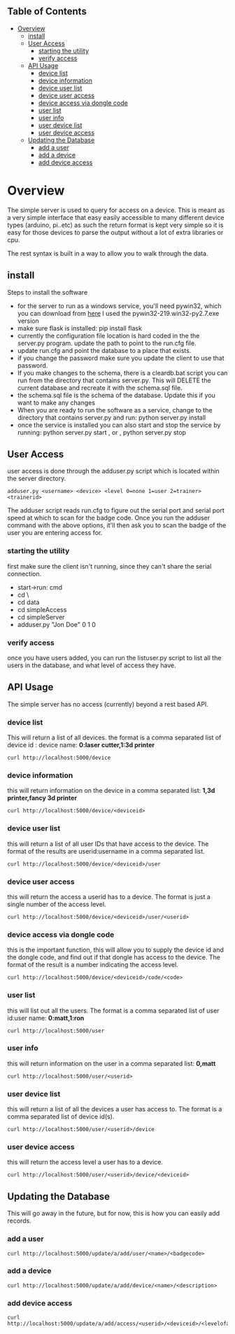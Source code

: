 <div id="table-of-contents">
<h2>Table of Contents</h2>
<div id="text-table-of-contents">
<ul>
<li><a href="#sec-1">Overview</a>
<ul>
<li><a href="#sec-1-1">install</a></li>
<li><a href="#sec-1-2">User Access</a>
<ul>
<li><a href="#sec-1-2-1">starting the utility</a></li>
<li><a href="#sec-1-2-2">verify access</a></li>
</ul>
</li>
<li><a href="#sec-1-3">API Usage</a>
<ul>
<li><a href="#sec-1-3-1">device list</a></li>
<li><a href="#sec-1-3-2">device information</a></li>
<li><a href="#sec-1-3-3">device user list</a></li>
<li><a href="#sec-1-3-4">device user access</a></li>
<li><a href="#sec-1-3-5">device access via dongle code</a></li>
<li><a href="#sec-1-3-6">user list</a></li>
<li><a href="#sec-1-3-7">user info</a></li>
<li><a href="#sec-1-3-8">user device list</a></li>
<li><a href="#sec-1-3-9">user device access</a></li>
</ul>
</li>
<li><a href="#sec-1-4">Updating the Database</a>
<ul>
<li><a href="#sec-1-4-1">add a user</a></li>
<li><a href="#sec-1-4-2">add a device</a></li>
<li><a href="#sec-1-4-3">add device access</a></li>
</ul>
</li>
</ul>
</li>
</ul>
</div>
</div>

# Overview<a id="sec-1" name="sec-1"></a>

The simple server is used to query for access on a device.  This is meant as a
very simple interface that easy easily accessible to many different device types
(arduino, pi..etc)  as such the return format is kept very simple so it is
easy for those devices to parse the output without a lot of extra libraries or cpu.

The rest syntax is built in a way to allow you to walk through the data.

## install<a id="sec-1-1" name="sec-1-1"></a>

Steps to install the software
-   for the server to run as a windows service, you'll need pywin32, which you can
    download from [here](http://sourceforge.net/projects/pywin32/files/pywin32/Build%20219/)  I used the pywin32-219.win32-py2.7.exe  version
-   make sure flask is installed:  pip install flask
-   currently the configuration file location is hard coded in the the server.py
    program.  update the path to point to the run.cfg file.
-   update run.cfg and point the database to a place that exists.
-   if you change the password make sure you update the client to use that password.
-   If you make changes to the schema, there is a cleardb.bat script you can run
    from the directory that contains server.py.  This will DELETE the current database
    and recreate it with the schema.sql file.
-   the schema.sql file is the schema of the database.  Update this if you want to make
    any changes
-   When you are ready to run the software as a service, change to the directory that
    contains server.py  and run: python server.py install
-   once the service is installed you can also start and stop the service by running:
    python server.py start , or , python server.py stop

## User Access<a id="sec-1-2" name="sec-1-2"></a>

user access is done through the adduser.py script which is located within the server
directory.

    adduser.py <username> <device> <level 0=none 1=user 2=trainer> <trainerid>

The adduser script reads run.cfg to figure out the serial port and serial port speed
at which to scan for the badge code.  Once you run the adduser command with the
above options, it'll then ask you to scan the badge of the user you are entering
access for.

### starting the utility<a id="sec-1-2-1" name="sec-1-2-1"></a>

first make sure the client isn't running, since they can't share the serial
connection.
-   start->run: cmd
-   cd \\
-   cd data
-   cd simpleAccess
-   cd simpleServer
-   adduser.py "Jon Doe" 0 1 0

### verify access<a id="sec-1-2-2" name="sec-1-2-2"></a>

once you have users added, you can run the listuser.py script to list all the users
in the database, and what level of access they have.

## API Usage<a id="sec-1-3" name="sec-1-3"></a>

The simple server has no access (currently) beyond a rest based API.

### device list<a id="sec-1-3-1" name="sec-1-3-1"></a>

This will return a list of all devices.  the format is a comma separated list of
device id : device name: **0:laser cutter,1:3d printer**

    curl http://localhost:5000/device

### device information<a id="sec-1-3-2" name="sec-1-3-2"></a>

this will return information on the device in a comma separated list: **1,3d printer,fancy 3d printer**

    curl http://localhost:5000/device/<deviceid>

### device user list<a id="sec-1-3-3" name="sec-1-3-3"></a>

this will return a list of all user IDs that have access to the device.  The format
of the results are userid:username in a comma separated list.

    curl http://localhost:5000/device/<deviceid>/user

### device user access<a id="sec-1-3-4" name="sec-1-3-4"></a>

this will return the access a userid has to a device.  The format is
just a single number of the access level.

    curl http://localhost:5000/device/<deviceid>/user/<userid>

### device access via dongle code<a id="sec-1-3-5" name="sec-1-3-5"></a>

this is the important function, this will allow you to supply the device id
and the dongle code, and find out if that dongle has access to the device. The format
of the result is a number indicating the access level.

    curl http://localhost:5000/device/<deviceid>/code/<code>

### user list<a id="sec-1-3-6" name="sec-1-3-6"></a>

this will list out all the users.  The format is a comma separated list of
user id:user name: **0:matt,1:ron**

    curl http://localhost:5000/user

### user info<a id="sec-1-3-7" name="sec-1-3-7"></a>

this will return information on the user in a comma separated list: **0,matt**

    curl http://localhost:5000/user/<userid>

### user device list<a id="sec-1-3-8" name="sec-1-3-8"></a>

this will return a list of all the devices a user has access to.  The format is a
comma separated list of device id(s).

    curl http://localhost:5000/user/<userid>/device

### user device access<a id="sec-1-3-9" name="sec-1-3-9"></a>

this will return the access level a user has to a device.

    curl http://localhost:5000/user/<userid>/device/<deviceid>

## Updating the Database<a id="sec-1-4" name="sec-1-4"></a>

This will go away in the future, but for now, this is how you can easily add records.

### add a user<a id="sec-1-4-1" name="sec-1-4-1"></a>

    curl http://localhost:5000/update/a/add/user/<name>/<badgecode>

### add a device<a id="sec-1-4-2" name="sec-1-4-2"></a>

    curl http://localhost:5000/update/a/add/device/<name>/<description>

### add device access<a id="sec-1-4-3" name="sec-1-4-3"></a>

    curl http://localhost:5000/update/a/add/access/<userid>/<deviceid>/<levelofaccess>